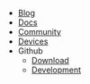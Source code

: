 <!-- _navbar.md -->

* [Blog](https://1technophile.blogspot.com)
* [Docs](README)
* [Community](https://community.openmqttgateway.com)
* [Devices](https://docs.google.com/spreadsheets/d/1_5fQjAixzRtepkykmL-3uN3G5bLfQ0zMajM9OBZ1bx0/edit#gid=2126158079)
* Github
  * [Download](https://github.com/1technophile/OpenMQTTGateway/releases)
  * [Development](https://github.com/1technophile/OpenMQTTGateway)

